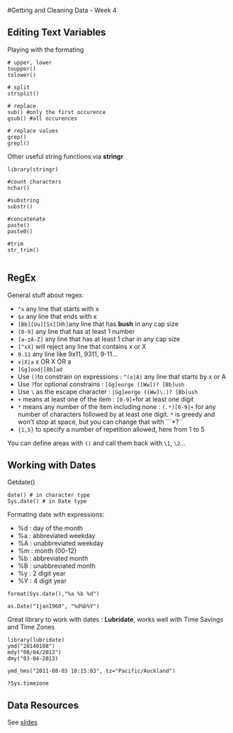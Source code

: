 #Getting and Cleaning Data - Week 4

## Editing Text Variables

Playing with the formating

```
# upper, lower
toupper()
tolower()

# split
strsplit()

# replace
sub() #only the first occurence
gsub() #all occurences

# replace values
grep()
grepl()
```

Other useful string functions via **stringr**

```
library(stringr)

#count characters
nchar()

#substring
substr()

#concatenate
paste()
paste0()

#trim
str_trim()


```


## RegEx
General stuff about regex:

* ```^x``` any line that starts with x
* ```$x``` any line that ends with x
* ```[Bb][Uu][Ss][Hh]```any line that has **bush** in any cap size
* ```[0-9]``` any line that has at least 1 number
* ```[a-zA-Z]``` any line that has at least 1 char in any cap size
* ```[^xX]``` will reject any line that contains x or X
* ```9.11``` any line like 9x11, 9311, 9-11...
* ```x|X|a``` x OR X OR a
* ```[Gg]ood|[Bb]ad```
* Use ```()```to constrain on expressions : ```^(x|A)``` any line that starts by x or A
* Use ```?```for optional constrains : ```[Gg]eorge ([Ww])? [Bb]ush```
* Use ```\``` as the escape character : ```[Gg]eorge ([Ww]\.)? [Bb]ush```
* ```+``` means at least one of the item : ```[0-9]+```for at least one digit
* ```*``` means any number of the item including none : ```(.*)[0-9]+``` for any number of characters followed by at least one digit. ```*``` is greedy and won't stop at space, but you can change that with ```*?``
* ```{1,5}``` to specify a number of repetition allowed, here from 1 to 5

You can define areas with ```()``` and call them back with ```\1```, ```\2```...


## Working with Dates
Getdate()

```
date() # in character type
Sys.date() # in Date type
```

Formating date with expressions: 

* %d : day of the month
* %a : abbreviated weekday
* %A : unabbreviated weekday
* %m : month (00-12)
* %b : abbreviated month
* %B : unabbreviated month
* %y : 2 digit year
* %Y : 4 digit year

```
format(Sys.date(),"%a %b %d")

as.Date("1jan1960", "%d%b%Y")
```

Great library to work with dates : **Lubridate**, works well with Time Savings and Time Zones

```
library(lubridate)
ymd("20140108")
mdy("08/04/2013")
dmy("03-04-2013)

ymd_hms("2011-08-03 10:15:03", tz="Pacific/Auckland")

?Sys.timezone
```

## Data Resources
See [slides](https://d396qusza40orc.cloudfront.net/getdata/lecture_slides/04_05_dataResources.pdf)